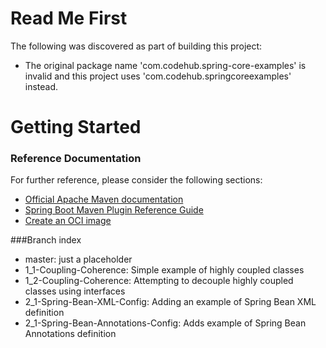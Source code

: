 # Read Me First
The following was discovered as part of building this project:

* The original package name 'com.codehub.spring-core-examples' is invalid and this project uses 'com.codehub.springcoreexamples' instead.

# Getting Started

### Reference Documentation
For further reference, please consider the following sections:

* [Official Apache Maven documentation](https://maven.apache.org/guides/index.html)
* [Spring Boot Maven Plugin Reference Guide](https://docs.spring.io/spring-boot/docs/2.4.0/maven-plugin/reference/html/)
* [Create an OCI image](https://docs.spring.io/spring-boot/docs/2.4.0/maven-plugin/reference/html/#build-image)

###Branch index

* master: just a placeholder
* 1_1-Coupling-Coherence: Simple example of highly coupled classes
* 1_2-Coupling-Coherence: Attempting to decouple highly coupled classes using interfaces
* 2_1-Spring-Bean-XML-Config: Adding an example of Spring Bean XML definition
* 2_1-Spring-Bean-Annotations-Config: Adds example of Spring Bean Annotations definition


